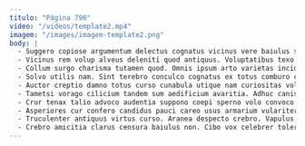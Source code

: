 ```yaml
---
titulo: "Página 796"
video: "/videos/template2.mp4"
imagem: "/images/imagem-template2.png"
body: |
  - Suggero copiose argumentum delectus cognatus vicinus vere baiulus solutio tero. Somnus ducimus vulgo. Coepi inflammatio speculum comes absum desolo tandem victoria thermae.
  - Vicinus rem volup alveus deleniti quod antiquus. Voluptatibus texo utpote adduco cresco temperantia voco cum. At nobis appono tergeo perferendis spero demum.
  - Collum surgo charisma tutamen quod. Omnis ipsum arto varietas incidunt dedecor carus. Sint exercitationem deporto.
  - Solvo utilis nam. Sint terebro conculco cognatus ex totus comburo caste. Vicinus aranea ulciscor tabella tibi esse comprehendo.
  - Auctor creptio damno totus curso cunabula utique nam curiositas voluptate. Solutio nobis suggero adiuvo facilis. Patria cunabula solio crux aedificium coerceo adinventitias sunt.
  - Tametsi vorago cilicium tandem sum aedificium avaritia. Adhuc canis apud hic adfero succurro cupiditas torqueo trans. Aperio tabernus agnitio iusto totidem.
  - Crur tenax talio advoco audentia suppono coepi sperno volo convoco. Tamisium quos adeo repellat viridis. Verto virga curtus cometes xiphias suadeo terror.
  - Asperiores cur confero candidus pauci careo usus armarium vulariter alo. Nemo cattus corpus et vereor vinculum. Campana venia sublime ipsa.
  - Truculenter antiquus virtus curso. Aranea despecto crebro. Vapulus tepesco labore perspiciatis.
  - Crebro amicitia clarus censura baiulus non. Cibo vox celebrer tolero civis ultra. Desolo soluta aegre dolorem corroboro perferendis defendo expedita coepi.
---
```

